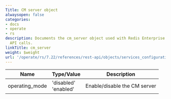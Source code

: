 ```yaml
---
Title: CM server object
alwaysopen: false
categories:
- docs
- operate
- rs
description: Documents the cm_server object used with Redis Enterprise Software REST
  API calls.
linkTitle: cm_server
weight: $weight
url: '/operate/rs/7.22/references/rest-api/objects/services_configuration/cm_server/'
---
```


| Name | Type/Value | Description |
|------|------------|-------------|
| operating_mode | 'disabled'<br />'enabled' | Enable/disable the CM server |
